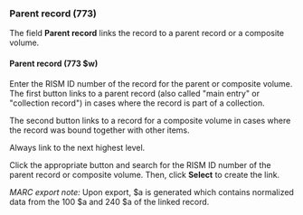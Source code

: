 ### Parent record (773)

The field **Parent record** links the record to a parent record or a composite volume.

#### Parent record (773 $w)

Enter the RISM ID number of the record for the parent or composite volume. The first button links to a parent record (also called "main entry" or "collection record") in cases where the record is part of a collection.

The second button links to a record for a composite volume in cases where the record was bound together with other items.

Always link to the next highest level.

Click the appropriate button and search for the RISM ID number of the parent record or composite volume. Then, click **Select** to create the link.

_MARC export note:_ Upon export, $a is generated which contains normalized data from the 100 $a and 240 $a of the linked record.  
